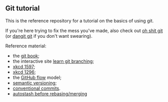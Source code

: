 ## Git tutorial 

This is the reference repository for a tutorial on the basics of using git.

If you're here trying to fix the mess you've made, also check out [oh shit git](https://ohshitgit.com/) (or [dangit git](https://dangitgit.com/en) if you don't want swearing).

Reference material:
- the [git book](https://www.git-scm.com/book/en/v2);
- the interactive site [learn git branching](https://learngitbranching.js.org/);
- [xkcd 1597](https://imgs.xkcd.com/comics/git_2x.png);
- [xkcd 1296](https://imgs.xkcd.com/comics/git_commit_2x.png);
- the [GitHub flow](https://githubflow.github.io/) model;
- [semantic versioning](https://semver.org/);
- [conventional commits](https://www.conventionalcommits.org/en/v1.0.0-beta.2/).
- [autostash before rebasing/merging](https://adamj.eu/tech/2022/11/05/git-automatically-stash-rebase-merge/)
